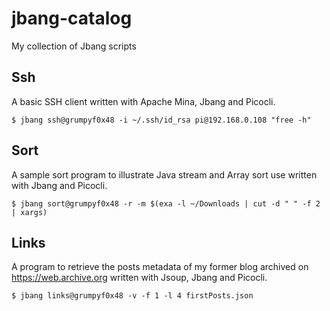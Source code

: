 # jbang-catalog

My collection of Jbang scripts

## Ssh

A basic SSH client written with Apache Mina, Jbang and Picocli.

```console
$ jbang ssh@grumpyf0x48 -i ~/.ssh/id_rsa pi@192.168.0.108 "free -h"
```

## Sort

A sample sort program to illustrate Java stream and Array sort use written with Jbang and Picocli.

```console
$ jbang sort@grumpyf0x48 -r -m $(exa -l ~/Downloads | cut -d " " -f 2 | xargs)
```

## Links

A program to retrieve the posts metadata of my former blog archived on https://web.archive.org written with Jsoup, Jbang and Picocli.

```console
$ jbang links@grumpyf0x48 -v -f 1 -l 4 firstPosts.json
```
